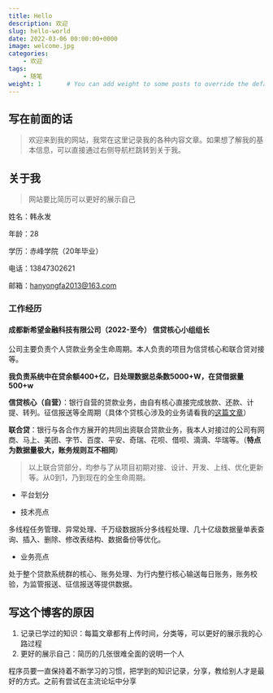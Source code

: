 ```yaml
---
title: Hello
description: 欢迎
slug: hello-world
date: 2022-03-06 00:00:00+0000
image: welcome.jpg
categories:
    - 欢迎
tags:
    - 随笔
weight: 1       # You can add weight to some posts to override the default sorting (date descending)
---
```






## 写在前面的话



>  欢迎来到我的网站，我常在这里记录我的各种内容文章。如果想了解我的基本信息，可以直接通过右侧导航栏跳转到关于我。



## 关于我

> 网站要比简历可以更好的展示自己

姓名：韩永发

年龄：28

学历：赤峰学院（20年毕业）

电话：13847302621

邮箱：hanyongfa2013@163.com



### 工作经历

#### 成都新希望金融科技有限公司（2022-至今） 信贷核心小组组长

公司主要负责个人贷款业务全生命周期。本人负责的项目为信贷核心和联合贷对接等。

**我负责系统中在贷余额400+亿，日处理数据总条数5000+W，在贷借据量500+w**

**信贷核心（自营）**：银行自营的贷款业务，由自有核心直接完成放款、还款、计提、转列。征信报送等全周期（具体个贷核心涉及的业务请看我的[这篇文章](https://thecoolboyhan.github.io/p/%E4%B8%AA%E8%B4%B7%E6%A0%B8%E5%BF%83%E7%B3%BB%E7%BB%9F%E4%B8%9A%E5%8A%A1%E6%A6%82%E8%A7%88/)）

**联合贷**：银行与各合作方展开的共同出资联合贷款业务，我本人对接过的公司有网商、马上、美团、字节、百度、平安、奇瑞、花呗、借呗、滴滴、华瑞等。（**特点为数据量极大，账务规则互不相同**）

> 以上联合贷部分，均参与了从项目初期对接、设计、开发、上线、优化更新等。从0到1，乃到现在的全生命周期。

- 平台划分



- 技术亮点

多线程任务管理、异常处理、千万级数据拆分多线程处理、几十亿级数据量单表查询、插入、删除、修改表结构、数据备份等优化。

- 业务亮点

处于整个贷款系统群的核心、账务处理、为行内整行核心输送每日账务，账务校验，为监管报送、征信报送等提供数据。









## 写这个博客的原因

1. 记录已学过的知识：每篇文章都有上传时间，分类等，可以更好的展示我的心路过程
2. 更好的展示自己：简历的几张很难全面的说明一个人



程序员要一直保持着不断学习的习惯，把学到的知识记录，分享，教给别人才是最好的方式。之前有尝试在主流论坛中分享
